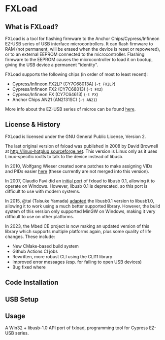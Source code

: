 # FXLoad

## What is FXLoad?

FXLoad is a tool for flashing firmware to the Anchor Chips/Cypress/Infineon EZ-USB series of USB interface microcontrollers.  It can flash firmware to RAM (not permanent, will be erased when the device is reset or repowered), or to an external EEPROM connected to the microcontroller.  Flashing firmware to the EEPROM causes the microcontroller to load it on bootup, giving the USB device a permanent "identity".

FXLoad supports the following chips (in order of most to least recent):
- [Cypress/Infineon FX2LP](https://www.infineon.com/cms/en/product/universal-serial-bus/usb-2.0-peripheral-controllers/ez-usb-fx2lp-fx2g2-usb-2.0-peripheral-controller/) (CY7C68013A) (`-t FX2LP`)
- Cypress/Infineon FX2 (CY7C68013) (`-t FX2`)
- Cypress/Infineon FX (CY7C64613) (`-t FX`)
- Anchor Chips AN21 (AN2131SC) (`-t AN21`)

More info about the EZ-USB series of micros can be found [here](http://www.linux-usb.org/ezusb/).

## License & History

FXLoad is licensed under the GNU General Public License, Version 2.

The last original version of fxload was published in 2008 by David Brownell at http://linux-hotplug.sourceforge.net.  This version is Linux only as it uses Linux-specific ioctls to talk to the device instead of libusb.

In 2010, Wolfgang Wieser created some patches to make assigning VIDs and PIDs easier [here](https://www.triplespark.net/elec/periph/USB-FX2/eeprom/) (these currently are not merged into this version).

In 2007, Claudio Favi did an [initial port](https://wiki.epfl.ch/cfavi/fxload-libusb) of fxload to libusb 0.1, allowing it to operate on Windows.  However, libusb 0.1 is deprecated, so this port is difficult to use with modern systems.

In 2015, @tai (Taisuke Yamada) [adapted](https://github.com/tai/fxload-win32) the libusb0.1 version to libusb1.0, allowing it to work using a much better supported library.  However, the build system of this version only supported MinGW on Windows, making it very difficult to use on other platforms.

In 2023, the Mbed CE project is now making an updated version of this library which supports multiple platforms again, plus some quality of life changes.  These include:
- New CMake-based build system
- Github Actions CI jobs
- Rewritten, more robust CLI using the CLI11 library
- Improved error messages (esp. for failing to open USB devices)
- Bug fixed where 

## Code Installation

## USB Setup

## Usage

A Win32 + libusb-1.0 API port of fxload, programming tool for Cypress EZ-USB series.
